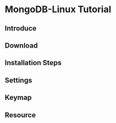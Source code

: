 # MongoDB-Linux Tutorial

## Introduce

## Download

## Installation Steps

## Settings

## Keymap

## Resource
